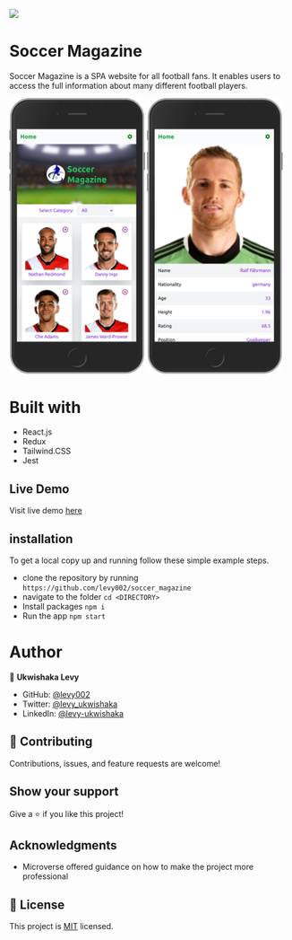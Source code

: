 ![](https://img.shields.io/badge/Microverse-blueviolet)
# Soccer Magazine
  Soccer Magazine is a SPA website for all football fans. It enables users to access the full information about many different football players.

<div>
  <img width="48%" src="./src/image/appShoot1.png" />
  <img width="48%" src="./src/image/appShoot2.png" />
</div>

# Built with
- React.js
- Redux
- Tailwind.CSS
- Jest

## Live Demo
Visit live demo [here](https://soccer-magazine-202.netlify.app/)

## installation

To get a local copy up and running follow these simple example steps.

- clone the repository by running
``` https://github.com/levy002/soccer_magazine ```
- navigate to the folder
``` cd <DIRECTORY> ```
- Install packages
``` npm i ```
- Run the app
``` npm start ```

# Author

👤 **Ukwishaka Levy**
- GitHub: [@levy002](https://github.com/levy002)
- Twitter: [@levy_ukwishaka](https://twitter.com/levy_ukwishaka)
- LinkedIn: [@levy-ukwishaka](https://www.linkedin.com/in/levy-ukwishaka/)

## :handshake: Contributing
Contributions, issues, and feature requests are welcome!
## Show your support
Give a :star:️ if you like this project!
## Acknowledgments

- Microverse offered guidance on how to make the project more professional
## 📝 License

This project is [MIT](./MIT.md) licensed.
